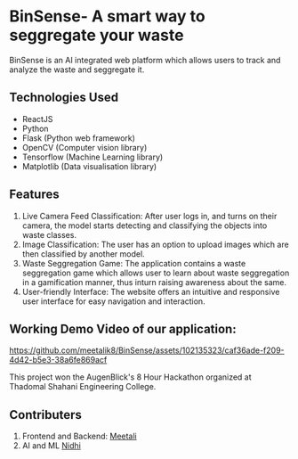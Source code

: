 # BinSense- A smart way to seggregate your waste
BinSense is an AI integrated web platform which allows users to track and analyze the waste and seggregate it.

## Technologies Used

- ReactJS
- Python
- Flask (Python web framework)
- OpenCV (Computer vision library)
- Tensorflow (Machine Learning library)
- Matplotlib (Data visualisation library)

## Features

1. Live Camera Feed Classification: After user logs in, and turns on their camera, the model starts detecting and classifying the objects into waste classes.
2. Image Classification: The user has an option to upload images which are then classified by another model.
3. Waste Seggregation Game: The application contains a waste seggregation game which allows user to learn about waste seggregation in a gamification manner, thus inturn raising awareness about the same.
5. User-friendly Interface: The website offers an intuitive and responsive user interface for easy navigation and interaction.


## Working Demo Video of our application:
https://github.com/meetalik8/BinSense/assets/102135323/caf36ade-f209-4d42-b5e3-38a6fe869acf


This project won the AugenBlick's 8 Hour Hackathon organized at Thadomal Shahani Engineering College.
## Contributers 
1. Frontend and Backend: [Meetali](https://github.com/meetalik8)
2. AI and ML [Nidhi](https://github.com/nidhik5)
